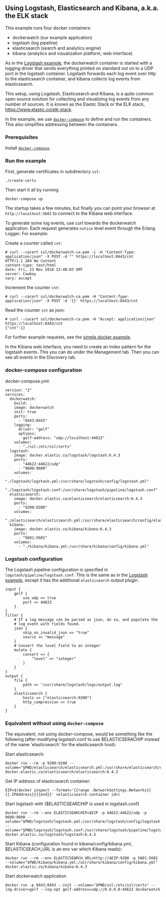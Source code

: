 ## Using Logstash, Elasticsearch and Kibana, a.k.a. the ELK stack

This example runs four docker containers:

- dockerwatch (our example application)
- logstash (log pipeline)
- elasticsearch (search and analytics engine)
- kibana (analytics and visualization platform, web interface)

As in the
[Logstash example](http://github.com/erlang/docker-erlang-example/tree/logstash),
the dockerwatch container is started with a logging driver that sends
everything printed on standard out on to a UDP port in the logstash
container. Logstash forwards each log event over http to the
elasticsearch container, and kibana collects log events from
elasticsearch.

This setup, using Logstash, Elasticsearch and Kibana, is a quite
common open source solution for collecting and visualizing log events
from any number of sources. It is known as the Elastic Stack or the
ELK stack, https://www.elastic.co/elk-stack.

In the example, we use
[`docker-compose`](https://docs.docker.com/compose/) to define and run
the containers. This also simplifies addressing between the
containers.


### Prerequisites

Install [`docker-compose`](https://docs.docker.com/compose/install/).



### Run the example

First, generate certificates in subdirectory `ssl`:

	./create-certs

Then start it all by running

	docker-compose up

The startup takes a few minutes, but finally you can point your
browser at `http://localhost:5601` to connect to the Kibana web interface.

To generate some log events, use curl towards the dockerwatch
application. Each request generates `notice` level event through the
Erlang Logger. For example:

Create a counter called `cnt`:

	# curl --cacert ssl/dockerwatch-ca.pem -i -H "Content-Type: application/json" -X POST -d "" https://localhost:8443/cnt
	HTTP/1.1 204 No Content
	content-type: text/html
	date: Fri, 23 Nov 2018 13:48:03 GMT
	server: Cowboy
	vary: accept

Increment the counter `cnt`:

    # curl --cacert ssl/dockerwatch-ca.pem -H "Content-Type: application/json" -X POST -d '{}' https://localhost:8443/cnt

Read the counter `cnt` as json:

	# curl --cacert ssl/dockerwatch-ca.pem -H "Accept: application/json" https://localhost:8443/cnt
	{"cnt":1}

For further example requests, see the
[simple docker example](http://github.com/erlang/docker-erlang-example/).

In the Kibana web interface, you need to create an index pattern for
the logstash events. This you can do under the Management tab. Then
you can see all events in the Discovery tab.


### docker-compose configuration

docker-compose.yml:
```
version: "2"
services:
  dockerwatch:
    build: .
    image: dockerwatch
    init: true
    ports:
      - "8443:8443"
    logging:
      driver: "gelf"
      options:
        gelf-address: "udp://localhost:44622"
    volumes:
      - "./ssl:/etc/ssl/certs"
  logstash:
    image: docker.elastic.co/logstash/logstash:6.4.3
    ports:
      - "44622:44622/udp"
      - "9600:9600"
    volumes:
      - "./logstash/logstash.yml:/usr/share/logstash/config/logstash.yml"
      - "./logstash/logstash.conf:/usr/share/logstash/pipeline/logstash.conf"
  elasticsearch:
    image: docker.elastic.co/elasticsearch/elasticsearch:6.4.3
    ports:
      - "9200:9200"
    volumes:
      - "./elasticsearch/elasticsearch.yml:/usr/share/elasticsearch/config/elasticsearch.yml"
  kibana:
    image: docker.elastic.co/kibana/kibana:6.4.3
    ports:
      - "5601:5601"
    volumes:
      - "./kibana/kibana.yml:/usr/share/kibana/config/kibana.yml"
```


### Logstash configuration

The Logstash pipeline configuration is specified in
`logstash/pipeline/logstash.conf`. This is the same as in the
[Logstash example](http://github.com/erlang/docker-erlang-example/tree/logstash),
except it has the additional `elasticsearch` output plugin.


```
input {
    gelf {
        use_udp => true
        port => 44622
    }
}
filter {
    # If a log message can be parsed as json, do so, and populate the
    # log event with fields found.
    json {
        skip_on_invalid_json => "true"
        source => "message"
    }
    # Convert the level field to an integer
    mutate {
        convert => {
            "level" => "integer"
        }
    }
}
output {
    file {
        path => "/usr/share/logstash/logs/output.log"
    }
    elasticsearch {
        hosts => ["elasticsearch:9200"]
        http_compression => true
    }
}
```



### Equivalent without using `docker-compose`

The equivalent, not using docker-compose, would be something like the
following (after modifying logstash.conf to use $ELASTICSERACHIP
instead of the name 'elasticsearch' for the elasticsearch host):

Start elasticsearch:

	docker run --rm -p 9200:9200 --volume="$PWD/elasticsearch/elasticsearch.yml:/usr/share/elasticsearch/config/elasticsearch.yml" docker.elastic.co/elasticsearch/elasticsearch:6.4.3

Get IP address of elasticsearch container:

	EIP=$(docker inspect --format='{{range .NetworkSettings.Networks}}{{.IPAddress}}{{end}}' <elasticsearch container id>)

Start logstash with ($ELASTICSEARCHIP is used in logstash.conf)

	docker run --rm --env ELASTICSEARCHIP=$EIP -p 44622:44622/udp -p 9600:9600 --volume="$PWD/logstash/logstash.yml:/usr/share/logstash/config/logstash.yml" --volume="$PWD/logstash/logstash.conf:/usr/share/logstash/pipeline/logstash.conf" docker.elastic.co/logstash/logstash:6.4.3

Start Kibana (configuration found in kibana/config/kibana.yml, $ELASTICSEACH_URL is an env var which Kibana reads):

	docker run --rm --env ELASTICSEARCH_URL=http://$EIP:9200 -p 5601:5601 --volume="$PWD/kibana/kibana.yml:/usr/share/kibana/config/kibana.yml" docker.elastic.co/kibana/kibana:6.4.3

Start dockerwatch application

	docker run -p 8443:8443 --init --volume="$PWD/ssl:/etc/ssl/certs" --log-driver=gelf --log-opt gelf-address=udp://0.0.0.0:44622 dockerwatch
